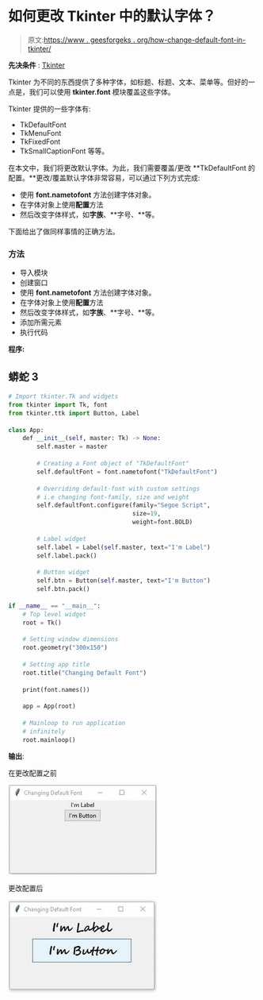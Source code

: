 # 如何更改 Tkinter 中的默认字体？

> 原文:[https://www . geesforgeks . org/how-change-default-font-in-tkinter/](https://www.geeksforgeeks.org/how-to-change-default-font-in-tkinter/)

**先决条件** : [Tkinter](https://www.geeksforgeeks.org/python-gui-tkinter/)

Tkinter 为不同的东西提供了多种字体，如标题、标题、文本、菜单等。但好的一点是，我们可以使用 **tkinter.font** 模块覆盖这些字体。

Tkinter 提供的一些字体有:

*   TkDefaultFont
*   TkMenuFont
*   TkFixedFont
*   TkSmallCaptionFont 等等。

在本文中，我们将更改默认字体。为此，我们需要覆盖/更改 **TkDefaultFont 的配置。**更改/覆盖默认字体非常容易，可以通过下列方式完成:

*   使用 **font.nametofont** 方法创建字体对象。
*   在字体对象上使用**配置**方法
*   然后改变字体样式，如**字族**、**字号、**等。

下面给出了做同样事情的正确方法。

### 方法

*   导入模块
*   创建窗口
*   使用 **font.nametofont** 方法创建字体对象。
*   在字体对象上使用**配置**方法
*   然后改变字体样式，如**字族**、**字号、**等。
*   添加所需元素
*   执行代码

**程序:**

## 蟒蛇 3

```py
# Import tkinter.Tk and widgets
from tkinter import Tk, font
from tkinter.ttk import Button, Label

class App:
    def __init__(self, master: Tk) -> None:
        self.master = master

        # Creating a Font object of "TkDefaultFont"
        self.defaultFont = font.nametofont("TkDefaultFont")

        # Overriding default-font with custom settings
        # i.e changing font-family, size and weight
        self.defaultFont.configure(family="Segoe Script",
                                   size=19,
                                   weight=font.BOLD)

        # Label widget
        self.label = Label(self.master, text="I'm Label")
        self.label.pack()

        # Button widget
        self.btn = Button(self.master, text="I'm Button")
        self.btn.pack()

if __name__ == "__main__":
    # Top level widget
    root = Tk()

    # Setting window dimensions
    root.geometry("300x150")

    # Setting app title
    root.title("Changing Default Font")

    print(font.names())

    app = App(root)

    # Mainloop to run application
    # infinitely
    root.mainloop()
```

**输出**:

在更改配置之前

![](img/eaa7d1ea1af5ab012a7b19a2b1601b6a.png)

更改配置后

![](img/d8dea575daa65aec20f62239f39bebe6.png)